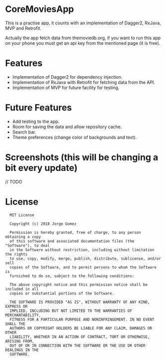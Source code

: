 # CoreMoviesApp
This is a practise app, it counts with an implementation of Dagger2, RxJava, MVP and Retrofit.


Actually the app fetch data from themoviedb.org, if you want to run this app on your phone you must get an api key from the mentioned page (it is free).

# Features

- Implementation of Dagger2 for dependency injection.
- Implementation of RxJava with Retrofit for fetching data from the API.
- Implementation of MVP for future facility for testing.

# Future Features

- Add testing to the app.
- Room for saving the data and allow repository cache.
- Search bar.
- Theme preferences (change color of backgrounds and text).

# Screenshots (this will be changing a bit every update)
 // TODO
 
# License
```
  MIT License

  Copyright (c) 2018 Jorge Gomez

  Permission is hereby granted, free of charge, to any person obtaining a copy
  of this software and associated documentation files (the "Software"), to deal
  in the Software without restriction, including without limitation the rights
  to use, copy, modify, merge, publish, distribute, sublicense, and/or sell
  copies of the Software, and to permit persons to whom the Software is
  furnished to do so, subject to the following conditions:

  The above copyright notice and this permission notice shall be included in all
  copies or substantial portions of the Software.

  THE SOFTWARE IS PROVIDED "AS IS", WITHOUT WARRANTY OF ANY KIND, EXPRESS OR
  IMPLIED, INCLUDING BUT NOT LIMITED TO THE WARRANTIES OF MERCHANTABILITY,
  FITNESS FOR A PARTICULAR PURPOSE AND NONINFRINGEMENT. IN NO EVENT SHALL THE
  AUTHORS OR COPYRIGHT HOLDERS BE LIABLE FOR ANY CLAIM, DAMAGES OR OTHER
  LIABILITY, WHETHER IN AN ACTION OF CONTRACT, TORT OR OTHERWISE, ARISING FROM,
  OUT OF OR IN CONNECTION WITH THE SOFTWARE OR THE USE OR OTHER DEALINGS IN THE
  SOFTWARE.
```

